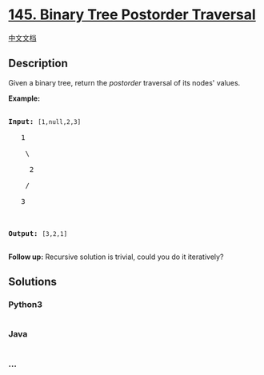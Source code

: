 # [145. Binary Tree Postorder Traversal](https://leetcode.com/problems/binary-tree-postorder-traversal)

[中文文档](/solution/0100-0199/0145.Binary%20Tree%20Postorder%20Traversal/README.md)

## Description

<p>Given a binary tree, return the <em>postorder</em> traversal of its nodes&#39; values.</p>

<p><strong>Example:</strong></p>

<pre>

<strong>Input:</strong>&nbsp;<code>[1,null,2,3]</code>

   1

    \

     2

    /

   3



<strong>Output:</strong>&nbsp;<code>[3,2,1]</code>

</pre>

<p><strong>Follow up:</strong> Recursive solution is trivial, could you do it iteratively?</p>

## Solutions

<!-- tabs:start -->

### **Python3**

```python

```

### **Java**

```java

```

### **...**

```

```

<!-- tabs:end -->
